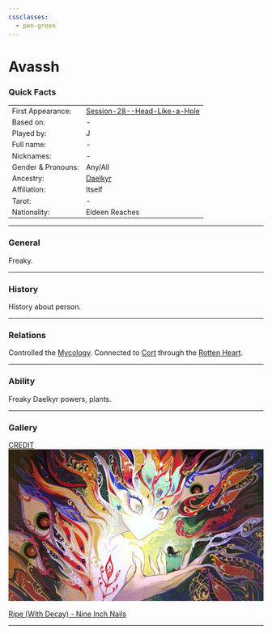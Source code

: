 ```yaml
---
cssclasses:
  - pen-green
---
```

# Avassh
### Quick Facts

|                    |                                                                                   |
| ------------------ | --------------------------------------------------------------------------------- |
| First Appearance:  | [Session-28--Head-Like-a-Hole](../-Session-Notes/Session-28--Head-Like-a-Hole.md) |
| Based on:          | -                                                                                 |
| Played by:         | J                                                                                 |
| Full name:         | -                                                                                 |
| Nicknames:         | -                                                                                 |
| Gender & Pronouns: | Any/All                                                                           |
| Ancestry:          | [Daelkyr](../-Groups/Daelkyr.md)                                                  |
| Affiliation:       | Itself                                                                            |
| Tarot:             | -                                                                                 |
| Nationality:       | Eldeen Reaches                                                                    |
***
### General
Freaky.

***
### History
History about person.

***
### Relations
Controlled the [Mycology](../-Groups/Mycology.md).
Connected to [Cort](Cort.md) through the [Rotten Heart](../-Elements-of-the-Prophecy/1-Rotten-Heart.md).

***
### Ability
Freaky Daelkyr powers, plants.

***
### Gallery

[CREDIT](https://www.instagram.com/silly_chaotic/)
![avaash-one](-images/avaash-one.jpg)

[Ripe (With Decay) - Nine Inch Nails](https://youtu.be/HkrUlSKRQRo?si=ytjKI4sY1uFdRnrJ)

***
